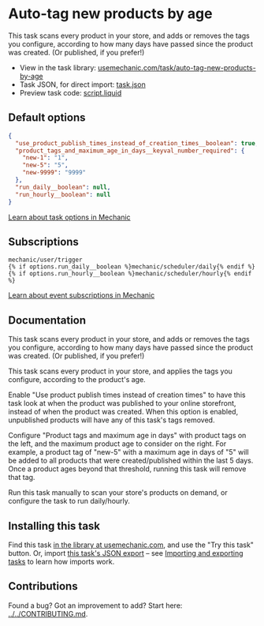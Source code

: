 # Auto-tag new products by age

This task scans every product in your store, and adds or removes the tags you configure, according to how many days have passed since the product was created. (Or published, if you prefer!)

* View in the task library: [usemechanic.com/task/auto-tag-new-products-by-age](https://usemechanic.com/task/auto-tag-new-products-by-age)
* Task JSON, for direct import: [task.json](../../tasks/auto-tag-new-products-by-age.json)
* Preview task code: [script.liquid](./script.liquid)

## Default options

```json
{
  "use_product_publish_times_instead_of_creation_times__boolean": true,
  "product_tags_and_maximum_age_in_days__keyval_number_required": {
    "new-1": "1",
    "new-5": "5",
    "new-9999": "9999"
  },
  "run_daily__boolean": null,
  "run_hourly__boolean": null
}
```

[Learn about task options in Mechanic](https://docs.usemechanic.com/article/471-task-options)

## Subscriptions

```liquid
mechanic/user/trigger
{% if options.run_daily__boolean %}mechanic/scheduler/daily{% endif %}
{% if options.run_hourly__boolean %}mechanic/scheduler/hourly{% endif %}
```

[Learn about event subscriptions in Mechanic](https://docs.usemechanic.com/article/408-subscriptions)

## Documentation

This task scans every product in your store, and adds or removes the tags you configure, according to how many days have passed since the product was created. (Or published, if you prefer!)

This task scans every product in your store, and applies the tags you configure, according to the product's age.

Enable "Use product publish times instead of creation times" to have this task look at when the product was published to your online storefront, instead of when the product was created. When this option is enabled, unpublished products will have any of this task's tags removed.

Configure "Product tags and maximum age in days" with product tags on the left, and the maximum product age to consider on the right. For example, a product tag of "new-5" with a maximum age in days of "5" will be added to all products that were created/published within the last 5 days. Once a product ages beyond that threshold, running this task will remove that tag.

Run this task manually to scan your store's products on demand, or configure the task to run daily/hourly.

## Installing this task

Find this task [in the library at usemechanic.com](https://usemechanic.com/task/auto-tag-new-products-by-age), and use the "Try this task" button. Or, import [this task's JSON export](../../tasks/auto-tag-new-products-by-age.json) – see [Importing and exporting tasks](https://docs.usemechanic.com/article/505-importing-and-exporting-tasks) to learn how imports work.

## Contributions

Found a bug? Got an improvement to add? Start here: [../../CONTRIBUTING.md](../../CONTRIBUTING.md).
